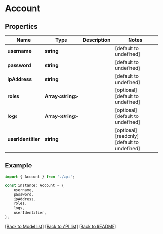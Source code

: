 # Account



## Properties

Name | Type | Description | Notes
------------ | ------------- | ------------- | -------------
**username** | **string** |  | [default to undefined]
**password** | **string** |  | [default to undefined]
**ipAddress** | **string** |  | [default to undefined]
**roles** | **Array&lt;string&gt;** |  | [optional] [default to undefined]
**logs** | **Array&lt;string&gt;** |  | [optional] [default to undefined]
**userIdentifier** | **string** |  | [optional] [readonly] [default to undefined]

## Example

```typescript
import { Account } from './api';

const instance: Account = {
    username,
    password,
    ipAddress,
    roles,
    logs,
    userIdentifier,
};
```

[[Back to Model list]](../README.md#documentation-for-models) [[Back to API list]](../README.md#documentation-for-api-endpoints) [[Back to README]](../README.md)
